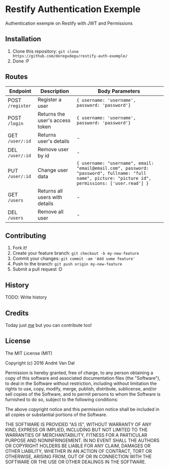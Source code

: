 # Restify Authentication Exemple
Authentication exemple on Restify with JWT and Permissions

## Installation
1. Clone this repository: `git clone https://github.com/deregudegu/restify-auth-exemple/`
2. Done :P

## Routes
| Endpoint         | Description                     | Body Parameters                                                                                                                                      |
|------------------|---------------------------------|------------------------------------------------------------------------------------------------------------------------------------------------------|
| POST `/register` | Register a user                 | `{ username: 'username', password: 'password'} `                                                                                                     |
| POST `/login`    | Returns the user's access token | `{ username: 'username', password: 'password'} `                                                                                                     |
| GET `/user/:id`  | Returns user's details          | -                                                                                                                                                    |
| DEL `/user/:id`  | Remove user by id               | -                                                                                                                                                    |
| PUT `/user/:id`  | Change user data                | `{ username: "username", email: "email@email.com", password: "password", fullname: "full name", picture: "picture id", permissions: ['user.read'] }` |
| GET `/users`     | Returns all users with details  | -                                                                                                                                                    |
| DEL `/users`     | Remove all user                 | -                                                                                                                                                    |

## Contributing
1. Fork it!
2. Create your feature branch: `git checkout -b my-new-feature`
3. Commit your changes: `git commit -am 'Add some feature'`
4. Push to the branch: `git push origin my-new-feature`
5. Submit a pull request :D

## History
TODO: Write history

## Credits
Today just [me](http://github.com/deregudegu) but you can contribute too!

## License
The MIT License (MIT)

Copyright (c) 2016 André Van Dal

Permission is hereby granted, free of charge, to any person obtaining a copy
of this software and associated documentation files (the "Software"), to deal
in the Software without restriction, including without limitation the rights
to use, copy, modify, merge, publish, distribute, sublicense, and/or sell
copies of the Software, and to permit persons to whom the Software is
furnished to do so, subject to the following conditions:

The above copyright notice and this permission notice shall be included in all
copies or substantial portions of the Software.

THE SOFTWARE IS PROVIDED "AS IS", WITHOUT WARRANTY OF ANY KIND, EXPRESS OR
IMPLIED, INCLUDING BUT NOT LIMITED TO THE WARRANTIES OF MERCHANTABILITY,
FITNESS FOR A PARTICULAR PURPOSE AND NONINFRINGEMENT. IN NO EVENT SHALL THE
AUTHORS OR COPYRIGHT HOLDERS BE LIABLE FOR ANY CLAIM, DAMAGES OR OTHER
LIABILITY, WHETHER IN AN ACTION OF CONTRACT, TORT OR OTHERWISE, ARISING FROM,
OUT OF OR IN CONNECTION WITH THE SOFTWARE OR THE USE OR OTHER DEALINGS IN THE
SOFTWARE.

